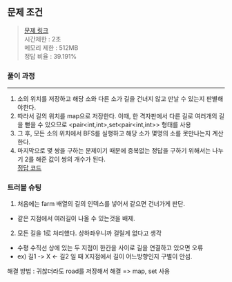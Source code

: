## 문제 조건
> <a href = "https://www.acmicpc.net/problem/14466"> 문제 링크 </a>  
> 시간제한 : 2초  
> 메모리 제한 : 512MB  
> 정답 비율 : 39.191%

### 풀이 과정
---
1. 소의 위치를 저장하고 해당 소와 다른 소가 길을 건너지 않고 만날 수 있는지 판별해야한다.
2. 따라서 길의 위치를 map으로 저장한다. 이때, 한 격자판에서 다른 길로 여러개의 길을 뻗을 수 있으므로 <pair<int,int>,set<pair<int,int>> 형태를 사용
3. 그 후, 모든 소의 위치에서 BFS를 실행하고 해당 소가 몇명의 소를 못만나는지 계산한다.
4. 마지막으로 몇 쌍을 구하는 문제이기 때문에 중복없는 정답을 구하기 위해서는 나누기 2를 해준 값이 쌍의 개수가 된다.  
<a href = "https://github.com/rloJo/OAAD/blob/main/BFS/example/BOJ_14466/14466.cpp" > 정답 코드</a>

### 트러블 슈팅
1. 처음에는 farm 배열의 길의 인덱스를 넣어서 같으면 건너가게 판단.
  - 같은 지점에서 여러길이 나올 수 있는것을 배제.
2. 모든 길을 1로 처리했다. 상하좌우니까 걸릴게 없다고 생각
  - 수평 수직선 상에 있는 두 지점이 한칸을 사이로 길을 연결하고 있으면 오류
  - ex) 길1 -> X <- 길2 일 때 X지점에서 길이 어느방향인지 구별이 안섬.
<p>    
해결 방법 : 귀찮더라도 road를 저장해서 해결 => map, set 사용
</p>
